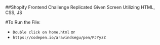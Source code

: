 ##Shopify Frontend Challenge
Replicated Given Screen Utilizing HTML, CSS, JS

#To Run the File:
- `Double click on home.html`
or
- `https://codepen.io/aravindsegu/pen/PJYyzZ`
